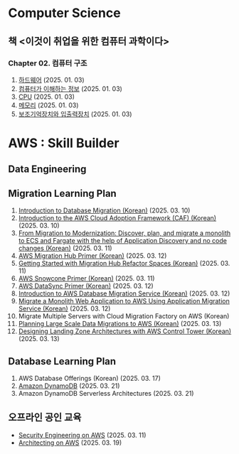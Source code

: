 # Computer Science

## 책 <이것이 취업을 위한 컴퓨터 과학이다>
### Chapter 02. 컴퓨터 구조
1. [하드웨어](Computer_science/컴퓨터_구조_1.md) (2025. 01. 03)
3. [컴퓨터가 이해하는 정보](Computer_science/컴퓨터_구조_1.md) (2025. 01. 03)
4. [CPU](Computer_science/컴퓨터_구조_1.md) (2025. 01. 03)
5. [메모리](Computer_science/컴퓨터_구조_2.md) (2025. 01. 03)
6. [보조기억장치와 입출력장치](Computer_science/컴퓨터_구조_2.md) (2025. 01. 03)

# AWS : Skill Builder
## Data Engineering


## Migration Learning Plan
1. [Introduction to Database Migration (Korean)](AWS/Migration_Learning_Plan/250310%20DB%20Migration) (2025. 03. 10)
2. [Introduction to the AWS Cloud Adoption Framework (CAF) (Korean)](AWS/Migration_Learning_Plan/250310%20AWS%20Cloud%20Adoption%20Framework) (2025. 03. 10)
3. [From Migration to Modernization: Discover, plan, and migrate a monolith to ECS and Fargate with the help of Application Discovery and no code changes (Korean)](AWS/Migration_Learning_Plan/250311%20마이그레이션부터%20현대화까지%20-%20모놀리틱에서%20MSA)  (2025. 03. 11)
4. [AWS Migration Hub Primer (Korean)](AWS/Migration_Learning_Plan/250312%20Migration%20Hub%20-%20Primer) (2025. 03. 12)
5. [Getting Started with Migration Hub Refactor Spaces (Korean)](AWS/Migration_Learning_Plan/250311%20Migration%20Hub%20-%20Refactor%20Spaces) (2025. 03. 11)
6. [AWS Snowcone Primer (Korean)](AWS/Migration_Learning_Plan/250311%20Snowcone%20-%20Primer) (2025. 03. 11)
7. [AWS DataSync Primer (Korean)](AWS/Migration_Learning_Plan/250312%20DataSync%20-%20Primer) (2025. 03. 12)
8. [Introduction to AWS Database Migration Service (Korean)](AWS/Migration_Learning_Plan/250312%20Database%20Migration%20Service%20실습) (2025. 03. 12)
9. [Migrate a Monolith Web Application to AWS Using Application Migration Service (Korean)](AWS/Migration_Learning_Plan/250312%20모놀리틱에서%20AWS로%20Application%20Migration%20실습.md) (2025. 03. 12)
10. Migrate Multiple Servers with Cloud Migration Factory on AWS (Korean)
11. [Planning Large Scale Data Migrations to AWS (Korean)](AWS/Migration_Learning_Plan/250313%20대규모%20데이터%20마이그레이션) (2025. 03. 13) 
12. [Designing Landing Zone Architectures with AWS Control Tower (Korean)](AWS/Migration_Learning_Plan/250313%20Landing%20Zone%20Architectures) (2025. 03. 13)

## Database Learning Plan
1. AWS Database Offerings (Korean) (2025. 03. 17)
2. [Amazon DynamoDB](AWS/Database_Learning_Plan/250321%20Amazon%20DynamoDB) (2025. 03. 21)
3. Amazon DynamoDB Serverless Architectures (2025. 03. 21)

## 오프라인 공인 교육
- [Security Engineering on AWS](AWS/250311%20Security%20Engineering%20on%20AWS) (2025. 03. 11)
- [Architecting on AWS](AWS/250319%20Architecting%20on%20AWS) (2025. 03. 19)